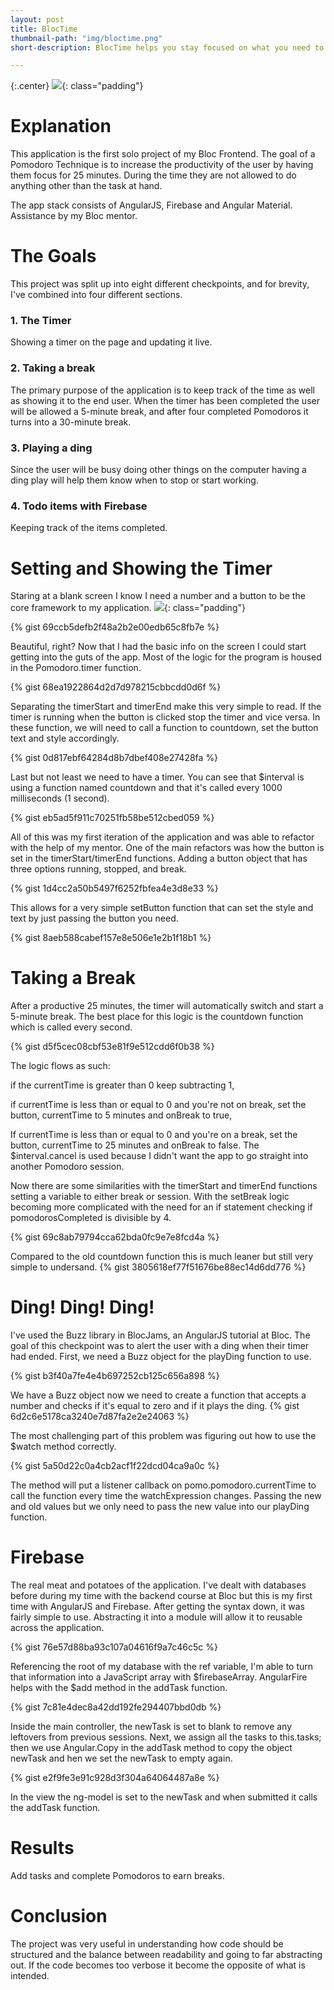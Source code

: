 ```yaml
---
layout: post
title: BlocTime
thumbnail-path: "img/bloctime.png"
short-description: BlocTime helps you stay focused on what you need to do!

---
```


{:.center}
![](/img/bloctime.png){: class="padding"}

# Explanation
This application is the first solo project of my Bloc Frontend. The goal of a Pomodoro Technique is to increase the productivity of the user by having them focus for 25 minutes. During the time they are not allowed to do anything other than the task at hand.

The app stack consists of AngularJS, Firebase and Angular Material. Assistance by my Bloc mentor.  

# The Goals
This project was split up into eight different checkpoints, and for brevity, I've combined into four different sections.

### 1. The Timer
Showing a timer on the page and updating it live.

### 2. Taking a break
The primary purpose of the application is to keep track of the time as well as showing it to the end user.
When the timer has been completed the user will be allowed a 5-minute break, and after four completed Pomodoros it turns into a 30-minute break.

### 3. Playing a ding
Since the user will be busy doing other things on the computer having a ding play will help them know when to stop or start working.

### 4. Todo items with Firebase
Keeping track of the items completed.

# Setting and Showing the Timer
Staring at a blank screen I know I need a number and a button to be the core framework to my application.
![](/img/bloctime-timer.png){: class="padding"}

{% gist 69ccb5defb2f48a2b2e00edb65c8fb7e %}

Beautiful, right? Now that I had the basic info on the screen I could start getting into the guts of the app. Most of the logic for the program is housed in the Pomodoro.timer function.

{% gist 68ea1922864d2d7d978215cbbcdd0d6f %}

Separating the timerStart and timerEnd make this very simple to read. If the timer is running when the button is clicked stop the timer and vice versa. In these function, we will need to call a function to countdown, set the button text and style accordingly.

{% gist 0d817ebf64284d8b7dbef408e27428fa %}

Last but not least we need to have a timer. You can see that $interval is using a function named countdown and that it's called every 1000 milliseconds (1 second).

{% gist eb5ad5f911c70251fb58be512cbed059 %}

All of this was my first iteration of the application and was able to refactor with the help of my mentor. One of the main refactors was how the button is set in the timerStart/timerEnd functions. Adding a button object that has three options running, stopped, and break.

{% gist 1d4cc2a50b5497f6252fbfea4e3d8e33 %}

This allows for a very simple setButton function that can set the style and text by just passing the button you need.

{% gist 8aeb588cabef157e8e506e1e2b1f18b1 %}

# Taking a Break
After a productive 25 minutes, the timer will automatically switch and start a 5-minute break. The best place for this logic is the countdown function which is called every second.

{% gist d5f5cec08cbf53e81f9e512cdd6f0b38 %}

The logic flows as such:

if the currentTime is greater than 0 keep subtracting 1,

if currentTime is less than or equal to 0 and you're not on break, set the button, currentTime to 5 minutes and onBreak to true,

If currentTime is less than or equal to 0 and you're on a break, set the button, currentTime to 25 minutes and onBreak to false. The $interval.cancel is used because I didn't want the app to go straight into another Pomodoro session.

Now there are some similarities with the timerStart and timerEnd functions setting a variable to either break or session. With the setBreak logic becoming more complicated with the need for an if statement checking if pomodorosCompleted is divisible by 4.

{% gist 69c8ab79794cca62bda0fc9e7e8fcd4a %}

Compared to the old countdown function this is much leaner but still very simple to undersand.
{% gist 3805618ef77f51676be88ec14d6dd776 %}

# Ding! Ding! Ding!
I've used the Buzz library in BlocJams, an AngularJS tutorial at Bloc. The goal of this checkpoint was to alert the user with a ding when their timer had ended. First, we need a Buzz object for the playDing function to use.

{% gist  b3f40a7fe4e4b697252cb125c656a898 %}

We have a Buzz object now we need to create a function that accepts a number and checks if it's equal to zero and if it plays the ding.
{% gist 6d2c6e5178ca3240e7d87fa2e2e24063 %}

The most challenging part of this problem was figuring out how to use the $watch method correctly.

{% gist 5a50d22c0a4cb2acf1f22dcd04ca9a0c %}

The method will put a listener callback on pomo.pomodoro.currentTime to call the function every time the watchExpression changes. Passing the new and old values but we only need to pass the new value into our playDing function.


# Firebase
The real meat and potatoes of the application. I've dealt with databases before during my time with the backend course at Bloc but this is my first time with AngularJS and Firebase. After getting the syntax down, it was fairly simple to use. Abstracting it into a module will allow it to reusable across the application.

{% gist 76e57d88ba93c107a04616f9a7c46c5c %}

Referencing the root of my database with the ref variable, I'm able to turn that information into a JavaScript array with $firebaseArray. AngularFire helps with the $add method in the addTask function.

{% gist 7c81e4dec8a42dd192fe294407bbd0db %}

Inside the main controller, the newTask is set to blank to remove any leftovers from previous sessions. Next, we assign all the tasks to this.tasks; then we use Angular.Copy in the addTask method to copy the object newTask and hen we set the newTask to empty again.

{% gist e2f9fe3e91c928d3f304a64064487a8e %}

In the view the ng-model is set to the newTask and when submitted it calls the addTask function.

# Results

Add tasks and complete Pomodoros to earn breaks.

# Conclusion

The project was very useful in understanding how code should be structured and the balance between readability and going to far abstracting out. If the code becomes too verbose it become the opposite of what is intended.
